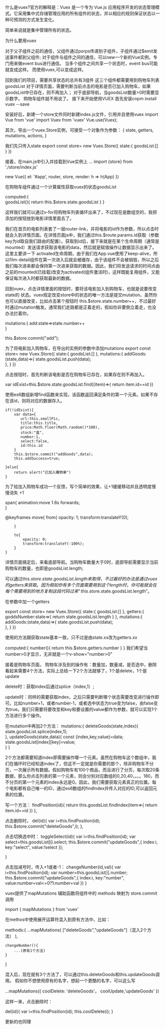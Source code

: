 什么是vuex?官方的解释是：Vuex 是一个专为 Vue.js 应用程序开发的状态管理模式。它采用集中式存储管理应用的所有组件的状态，并以相应的规则保证状态以一种可预测的方式发生变化。

简单来说就是集中管理所有的状态。

为什么要用vuex

对于父子组件之前的通信，父组件通过porps传递到子组件，子组件通过$emit发送事件都到父组件;
对于组件与组件之间的通信，可以new一个新的Vue实例，专门用来做event bus进行通信。
当多个组件之间共享一个状态时，event bus可能就变成这样。
而使用vuex,可以变成这样。

回到我们的项目，需要共享状态的总共有3组件
这三个组件都需要用到购物车列表goodsList
对于详情页面，需要判断当前点击的电影是否已加入购物车，如果goodsList中已存在，则不再加入；
对于底部导航，当goodsList数量>0时需要显示数字。
购物车组件就不用说了。
接下来开始使用VUEX
首先安装cnpm install vuex --save

安装好后，新建一个store文件同时新建index.js文件，引用并且使用vuex
import Vue from 'vue'
import Vuex from 'vuex'
Vue.use(Vuex);

其次，导出一个vuex.Store实例，可接受一个对象作为参数：
{
    state,<!-- 状态 -->
    getters,<!-- 状态的计算属性 -->
    mutations,<!-- 用于改变状态 -->
    actions,<!-- 可包含异步操作的mutation -->
}

我们先只传入state
export const store= new Vuex.Store({
    state:{
        goodsList:[]
    }
})

接着，在main.js中引入并挂载到Vue实例上
...
import {store} from './store/index.js'

new Vue({
  el: '#app',
  router,
  store,
  render: h => h(App)
})

在购物车组件通过一个计算属性获取vuex的状态goodsList

 computed:{    
         goodsList(){
            return this.$store.state.goodsList
        }
    }

这样我们就可以通过v-for将购物车列表循环出来了，不过现在是数组空的，我把添加的按钮放到电影详情里面去了。
    
  <router-link tag="li" v-for="(v,i) in array" :key="v.id" :to='{path:"/film-detail/"+v.id}'>  
我们在首页的电影列表套了一层router-link，并将电影的id作为参数，所以点击时就会入到详情页面。在详情页面js中，我们通过this.$route.params.id获取（参数key为id取自我们路由的配置）。获取到id后，接下来就是在某个生命周期（通常是mounted）发送请求获取该电影的data，然后就是赋值操作让数据显示出来了。这里主要讲一下 activated生命周期，由于我们在App.vue使用了keep-alive，所以film-detail组件在第一次进入后就会被缓存，由于该组件不会被销毁，所以之后我们每次进来都会保持第一次进来获取的数据。因此，我们将发送请求的时间点由之前的mounted(已挂载)改变为activated(组件激活时)，这样既能复用组件，又能保证每次进入时都获取最新的数据。

回到vuex，点击详情里面的按钮时，要将该电影加入到购物车，也就是说要改变state的
状态。vuex规定改变store中的状态的唯一方法是提交mutation，虽然你也可以直接改变，比如点击某个按钮时 this.$store.state.number++，不过最好时通过mutation触发。通常我们走路都是正着走的，假如你非要倒立着走，也没办法拦着你。

<!-- 定义mutation -->
mutations:{
    add:state=>state.number++                     
}

<!-- 在某个组件里面使用mutation -->
this.$store.commit("add");

为了将电影加入购物车，在导出的实例的参数中添加mutations
export const store= new Vuex.Store({
    state:{
        goodsList:[]
    },
    mutations:{
        addGoods:(state,data)=>{
            state.goodsList.push(data);                      
        },
    }
})

点击按钮时，首先判断该电影是否在购物车已存在，如果存在则不再加入。

var idExist=this.$store.state.goodsList.find((item)=>{
    return item.id==id
})

使用es6数组新增find函数来实现，该函数返回满足条件的第一个元素。如果不存在该id，则将对应的数据存入。

    if(!idExist){
        var data={
           url:this.smallPic,
           title:this.title,
           price:Math.floor(Math.random()*100),
           stock:"盒",
           number:1,
           select:false,
           id:this.id
        }
        this.$store.commit("addGoods",data);
        this.addSuccess=true;           

    }else{
        return alert("已加入購物車")
    }

为了给加入购物车成功一个反馈，写个简单的效果，让+1缓缓移动并且透明度慢慢消失
<span class="add-to-car__tip show" v-if="addSuccess">+1</span>

<!-- 核心css -->

span{
  animation:move 1.6s forwards;  
}

@keyframes move{
        from{
            opacity: 1;
            transform:translateY(0);

        }

        to{
            opacity: 0;
            transform:translateY(-100%);
        }
    }

详情页面搞定后，来看底部导航。当购物车数量大于0时，底部导航需要显示当前购物车的数量，也即是goodsList.length;

可以通过this.$store.state.goodsList.length来取得，不过最好的办法是通过vuex的getters来获取。因为假如你有多个页面需要用到这个length时，你可能就会在每个需要用到的地方复制这段代码过来“this.$store.state.goodsList.length”。

在参数中加一个getters

export const store= new Vuex.Store({
    state:{
        goodsList:[]
    },
    getters:{
        goddsNumber:state=>{
            return state.goodsList.length
        }
    },
    mutations:{
        addGoods:(state,data)=>{
            state.goodsList.push(data);                      
        },
    }
})

使用的方法跟获取state基本一致，只不过是由state.xx改为getters.xx

computed:{
       number(){
          return this.$store.getters.number
      }
  }
我们希望当number>0才显示，无非就是一个v-show="number>0"

接着是购物车页面。
购物车涉及到的操作有：数量加，数量减，是否选中，删除
看起来需要4个方法，实际上总结一下2个方法就够了，1个是delete，1个是update

delete时：获取index后通过splice（index,1）;

update时：同样的需要获取index，之后只需要判断哪个状态需要改变进行操作即可。比如number+1，或者number-1，或者选中状态为true变为false，由false变为true。我们只需要将要改变和key和要设置的value都作为参数，就可以实现1个方法进行多个操作。

在mutation中再加2个方法：
mutations:{
        deleteGoods(state,index){
            state.goodsList.splice(index,1);    
        },
    updateGoods(state,data){
       <!--index为操作第几个元素，key为要改变的key,value为新的值 -->
        const {index,key,value}=data;
        state.goodsList[index][key]=value;  
    }
}

2个方法都需要知道index即需要操作哪一个元素。虽然在购物车这个数组中，我们在循环时已经知道index了，但这不一定就是你需要的那个，除非购物车不分页，一次展示所有数据。假如购物车有100个商品，而且进行了分页，每次取20条数据，那么你点击列表的第一个元素，则会分别对应数组的0,20,40，。。。180，而不分页的第一个元素的index永远是0。因此，我们需要获取元素真正的位置。每个电影都有自己唯一的ID，通过es6数组的findIndex并传入对应的ID,可以返回元素的位置。

写一个方法：
findPosition(id){
      return this.goodsList.findIndex(item=>{
          return item.id==id
       })
  },


点击删除时，
 del(id){
      var i=this.findPosition(id);
      this.$store.commit("deleteGoods",i);
  },

点击切换选中时：
toggleSelect(id){
     var i=this.findPosition(id);
     var select=this.goodsList[i].select;
     this.$store.commit("updateGoods",{
          index:i,
          key:"select",
          value:!select
     });
           
}

点击加减号时，传入+1或者-1：
 changeNumber(id,val){
      var i=this.findPosition(id);
      var number=this.goodsList[i].number;
        this.$store.commit("updateGoods",{
            index:i,
            key:"number",
            value:number+val<=0?1:number+val
       })
  }

 vuex提供了mapMutations 辅助函数将组件中的 methods 映射为 store.commit 调用

 import { mapMutations } from 'vuex'

在methos中使用展开运算符混入到原有方法中，比如：

  methods:{
      ...mapMutations(
          ["deleteGoods","updateGoods"]（混入2个方法）
      ),

    changeNumber(){
        ...(原有1个方法)
    }
}

混入后，现在就有3个方法了，可以通过this.deleteGoods和this.updateGoods调用。
假如你不想使用原有的名字，想起一个更酷的名字，可以这么写

...mapMutations({
      coolDelete: 'deleteGoods'，
      coolUpdate,'updateGoods'
})

这样一来，点击删除时：

del(id){
    var i=this.findPosition(id);
    this.coolDelete(i);
}

更新的也同理





  
